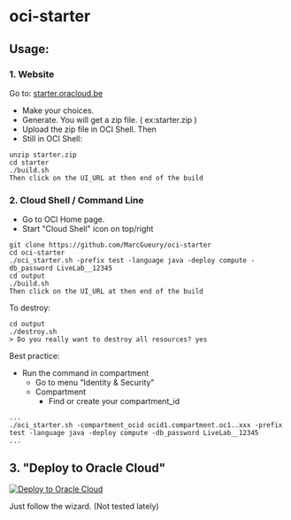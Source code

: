 # oci-starter

## Usage:
### 1. Website 

Go to: [starter.oracloud.be](https://starter.oracloud.be/)

- Make your choices.
- Generate. You will get a zip file. ( ex:starter.zip )
- Upload the zip file in OCI Shell. Then
- Still in OCI Shell:

```
unzip starter.zip
cd starter
./build.sh
Then click on the UI_URL at then end of the build
```

### 2. Cloud Shell / Command Line 

- Go to OCI Home page.
- Start "Cloud Shell" icon on top/right

```
git clone https://github.com/MarcGueury/oci-starter 
cd oci-starter
./oci_starter.sh -prefix test -language java -deploy compute -db_password LiveLab__12345 
cd output
./build.sh
Then click on the UI_URL at then end of the build
```

To destroy:
```
cd output
./destroy.sh
> Do you really want to destroy all resources? yes
```


Best practice: 
- Run the command in compartment
    - Go to menu "Identity & Security"
    - Compartment
        - Find or create your compartment_id
```
...
./oci_starter.sh -compartment_ocid ocid1.compartment.oc1..xxx -prefix test -language java -deploy compute -db_password LiveLab__12345 
...
```

## 3. "Deploy to Oracle Cloud"

[ ![Deploy to Oracle Cloud](https://oci-resourcemanager-plugin.plugins.oci.oraclecloud.com/latest/deploy-to-oracle-cloud.svg)](https://cloud.oracle.com/resourcemanager/stacks/create?zipUrl=https://github.com/MarcGueury/oci-starter/archive/refs/heads/main.zip)

Just follow the wizard. (Not tested lately)

